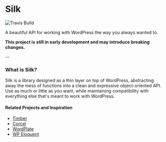 # Silk

![Travis Build](https://travis-ci.org/aaemnnosttv/silk.svg)

A beautiful API for working with WordPress the way you always wanted to.

**This project is still in early development and may introduce breaking changes.**

--

### What is Silk?

Silk is a library designed as a thin layer on top of WordPress, abstracting away the mess of functions into a clean and expressive object-oriented API.  Use as much or little as you want, while maintaining compatibility with everything else that's meant to work with WordPress.


#### Related Projects and Inspiration
- [Timber](https://github.com/jarednova/timber)
- [Corcel](https://github.com/jgrossi/corcel)
- [WordPlate](https://github.com/wordplate/wordplate)
- [WP Eloquent](https://github.com/tareq1988/wp-eloquent)

